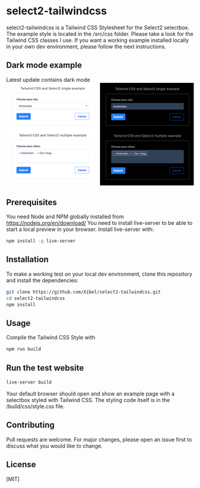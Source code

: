 # select2-tailwindcss

select2-tailwindcss is a Tailwind CSS Stylesheet for the Select2 selectbox. The example style is located in the /src/css folder. Please take a look for the Tailwind CSS classes I use. If you want a working example installed locally in your own dev environment, please follow the next instructions.

## Dark mode example
Latest update contains dark mode
![Dark Mode Example](darkmode.png)


## Prerequisites

You need Node and NPM globally installed from https://nodejs.org/en/download/
You need to install live-server to be able to start a local preview in your browser. Install live-server with:
```bash
npm install -g live-server
```

## Installation

To make a working test on your local dev environment, clone this repository and install the dependencies: 

```bash
git clone https://github.com/Xibel/select2-tailwindcss.git
cd select2-tailwindcss
npm install
```

## Usage

Compile the Tailwind CSS Style with
```bash
npm run build
```
## Run the test website

```bash
live-server build
```
Your default browser should open and show an example page with a selectbox styled with Tailwind CSS. The styling code itself is in the /build/css/style.css file.

## Contributing
Pull requests are welcome. For major changes, please open an issue first to discuss what you would like to change.

## License
[MIT]

